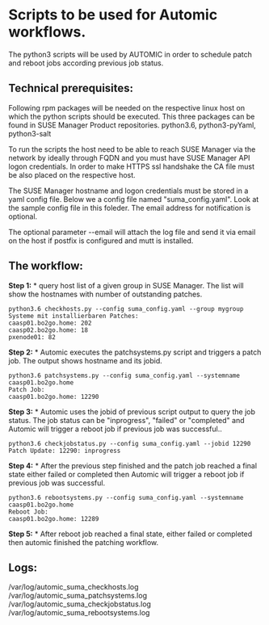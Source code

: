# Scripts to be used for Automic workflows.
The python3 scripts will be used by AUTOMIC in order to schedule patch and reboot jobs according previous job status.

## Technical prerequisites:
Following rpm packages will be needed on the respective linux host on which the python scripts should be executed.
This three packages can be found in SUSE Manager Product repositories.
python3.6, python3-pyYaml, python3-salt 

To run the scripts the host need to be able to reach SUSE Manager via the network by ideally through FQDN and you must have SUSE Manager API logon credentials.
In order to make HTTPS ssl handshake the CA file must be also placed on the respective host.

The SUSE Manager hostname and logon credentials must be stored in a yaml config file. Below we a config file named "suma_config.yaml".
Look at the sample config file in this foleder.
The email address for notification is optional. 

The optional parameter --email will attach the log file and send it via email on the host if postfix is configured and mutt is installed.


## The workflow:
__Step 1:__
    * query host list of a given group in SUSE Manager. The list will show the hostnames with number of outstanding patches.

```
python3.6 checkhosts.py --config suma_config.yaml --group mygroup 
Systeme mit installierbaren Patches:
caasp01.bo2go.home: 202
caasp02.bo2go.home: 18
pxenode01: 82
```

__Step 2:__
    * Automic executes the patchsystems.py script and triggers a patch job. The output shows hostname and its jobid.
```
python3.6 patchsystems.py --config suma_config.yaml --systemname caasp01.bo2go.home
Patch Job:
caasp01.bo2go.home: 12290
```

__Step 3:__
    * Automic uses the jobid of previous script output to query the job status. The job status can be "inprogress", "failed" or "completed" and Automic will trigger a reboot job if previous job was successful..
```
python3.6 checkjobstatus.py --config suma_config.yaml --jobid 12290
Patch Update: 12290: inprogress
```

__Step 4:__
    * After the previous step finished and the patch job reached a final state either failed or completed then Automic will trigger a reboot job if previous job was successful.
```
python3.6 rebootsystems.py --config suma_config.yaml --systemname caasp01.bo2go.home
Reboot Job:
caasp01.bo2go.home: 12289
```

__Step 5:__
    * After reboot job reached a final state, either failed or completed then automic finished the patching workflow.


## Logs:
/var/log/automic_suma_checkhosts.log
/var/log/automic_suma_patchsystems.log
/var/log/automic_suma_checkjobstatus.log
/var/log/automic_suma_rebootsystems.log

